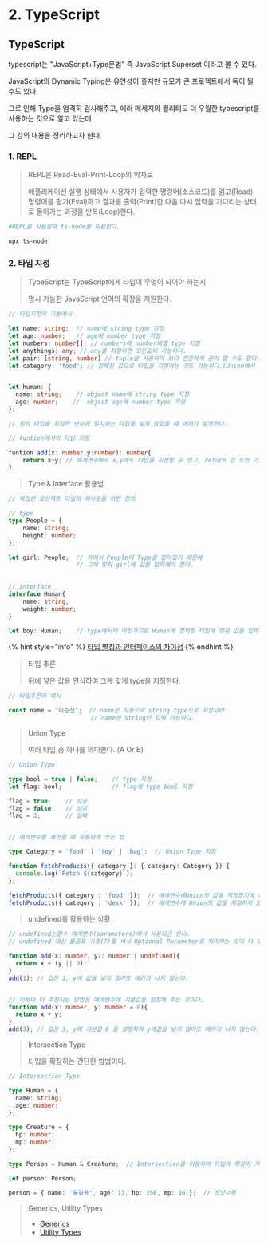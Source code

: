 # 2. TypeScript

## TypeScript

typescript는 "JavaScript+Type문법" 즉 JavaScript Superset 이라고 볼 수 있다.

JavaScript의 Dynamic Typing은 유연성이 좋지만 규모가 큰 프로젝트에서 독이 될 수도 있다.

그로 인해 Type을 엄격히 검사해주고, 에러 메세지의 퀄리티도 더 우월한 typescript를 사용하는 것으로 알고 있는데&#x20;

그 강의 내용을 정리하고자 한다.



### 1. REPL

> REPL은 Read-Eval-Print-Loop의 약자로
>
> 애플리케이션 실행 상태에서 사용자가 입력한 명령어(소스코드)를 읽고(Read) 명령어를 평가(Eval)하고 결과를 출력(Print)한 다음 다시 입력을 기다리는 상태로 돌아가는 과정을 반복(Loop)한다.

```bash
#REPL을 사용할때 ts-node를 이용한다.

npx ts-node
```



### 2. 타입 지정

> TypeScript는 TypeScript에게 타입이 무엇이 되어야 하는지&#x20;
>
> 명시 가능한 JavaScript 언어의 확장을 지원한다.

```typescript
// 타입지정의 기본예시

let name: string;  // name에 string type 지정
let age: number;   // age에 number type 지정 
let numbers: number[]; // numbers에 number배열 type 지정
let anythings: any; // any를 지정하면 모든값이 가능하다.
let pair: [string, number] // tuple을 사용하여 보다 깐깐하게 관리 할 수도 있다.
let category: 'food'; // 정해진 값으로 타입을 지정하는 것도 가능하다.(Union에서 활용)


let human: {
  name: string;    // object name에 string type 지정
  age: number;    //  object age에 number type 지정
};            

// 위의 타입을 지정한 변수에 일치하는 타입을 넣지 않았을 때 에러가 발생한다.
```

```typescript
// funtion에서의 타입 지정

funtion add(x: number,y:number): number{
    return x+y; // 매개변수에도 x,y에도 타입을 지정할 수 있고, return 값 또한 가능하다.
}
```

> Type & Interface 활용법

```typescript
// 복잡한 오브젝트 타입의 재사용을 위한 정의

// type
type People = {
    name: string;
    height: number;
};

let girl: People;  // 위에서 People에 Type을 잡아줬기 때문에 
                   // 그에 맞춰 girl에 값을 입력해야 한다.

              
// interface
interface Human{
    name: string;
    weight: number;
}

let boy: Human;    // type에서와 마찬가지로 Human에 정의한 타입에 맞춰 값을 입력해야한다.
```

{% hint style="info" %}
[타입 별칭과 인터페이스의 차이점](https://www.typescriptlang.org/ko/docs/handbook/2/everyday-types.html#%ED%83%80%EC%9E%85-%EB%B3%84%EC%B9%AD%EA%B3%BC-%EC%9D%B8%ED%84%B0%ED%8E%98%EC%9D%B4%EC%8A%A4%EC%9D%98-%EC%B0%A8%EC%9D%B4%EC%A0%90)
{% endhint %}

> 타입 추론
>
> 뒤에 넣은 값을 인식하여 그게 맞게 type을 지정한다.

```typescript
// 타입추론의 예시

const name = '이순신';  // name은 자동으로 string type으로 지정되어 
                       // name엔 string만 입력 가능하다.
```

> Union Type
>
> 여러 타입 중 하나를 의미한다. (A Or B)

```typescript
// Union Type

type bool = true | false;    // type 지정
let flag: bool;              // flag에 type bool 지정

flag = true;    // 성공
flag = false;   // 성공
flag = 3;       // 실패


// 매개변수를 제한할 때 유용하게 쓰는 법

type Category = 'food' | 'toy' | 'bag';  // Union Type 지정

function fetchProducts({ category }: { category: Category }) {
  console.log(`Fetch ${category}`);
};

fetchProducts({ category : 'food' });  // 매개변수에Union의 값을 지정했기에 정상수행
fetchProducts({ category : 'desk' });  // 매개변수에 Union의 값을 지정하지 않았기에 실패
```

> undefined를 활용하는 상황

```typescript
// undefined는함수 매개변수(parameters)에서 사용되곤 한다.
// undefined 대신 물음표 기호(?)를 써서 Optional Parameter로 처리하는 것이 더 추천된다.

function add(x: number, y?: number | undefined){
  return x + (y || 0);
}
add(1); // 값은 1, y에 값을 넣지 않아도 에러가 나지 않는다.


// 이보다 더 추천되는 방법은 매개변수에 기본값을 설정해 주는 것이다.
function add(x: number, y: number = 0){
  return x + y;
}
add(3); // 값은 3, y에 기본값 0 을 설정하여 y에값을 넣지 않아도 에러가 나지 않는다.
```

> Intersection Type
>
> 타입을 확장하는 간단한 방법이다.

```typescript
// Intersection Type

type Human = {
  name: string;
  age: number;
};

type Creature = {
  hp: number;
  mp: number;
};

type Person = Human & Creature;  // Intersection을 이용하여 타입의 확장이 가능하다.

let person: Person;

person = { name: '홍길동', age: 13, hp: 256, mp: 16 };  // 정상수행
```

> Generics, Utility Types
>
> * [Generics](https://www.typescriptlang.org/docs/handbook/2/generics.html)
> * [Utility Types](https://www.typescriptlang.org/docs/handbook/utility-types.html)

